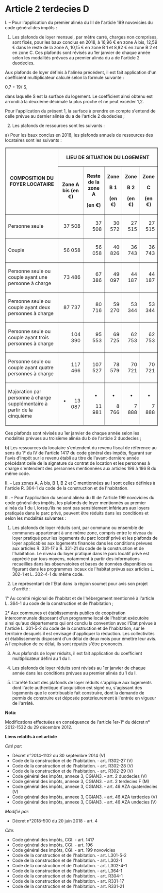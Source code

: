 # Article 2 terdecies D

I. – Pour l'application du premier alinéa du III de l'article 199 novovicies du code général des impôts :

1. Les plafonds de loyer mensuel, par mètre carré, charges non comprises, sont fixés, pour les baux conclus en 2018, à 16,96
€ en zone A bis, 12,59 € dans le reste de la zone A, 10,15 € en zone B 1 et 8,82 € en zone B 2 et en zone C. Ces plafonds
sont révisés au 1er janvier de chaque année selon les modalités prévues au premier alinéa du a de l'article 2 duodecies.

Aux plafonds de loyer définis à l'alinéa précédent, il est fait application d'un coefficient multiplicateur calculé selon la
formule suivante :

0,7 + 19/ S,

dans laquelle S est la surface du logement. Le coefficient ainsi obtenu est arrondi à la deuxième décimale la plus proche et
ne peut excéder 1,2.

Pour l'application du présent 1, la surface à prendre en compte s'entend de celle prévue au dernier alinéa du a de l'article
2 duodecies ;

2. Les plafonds de ressources sont les suivants :

a) Pour les baux conclus en 2018, les plafonds annuels de ressources des locataires sont les suivants :

<table border="1">
  <tbody>
    <tr>
      <th rowspan="2">COMPOSITION DU FOYER LOCATAIRE</th>
      <th colspan="5">

LIEU DE SITUATION DU LOGEMENT</th>
    </tr>
    <tr>
      <th>

Zone A bis (en €)</th>
      <th>

Reste de la zone A

(en €)</th>
      <th>

Zone

B 1

(en €)</th>
      <th>

Zone

B 2

(en €)</th>
      <th>

Zone

C

(en €)</th>
    </tr>
    <tr>
      <td align="left">

Personne seule</td>
      <td align="right">

37 508</td>
      <td align="right">

37 508</td>
      <td align="right">

30 572</td>
      <td align="right">

27 515</td>
      <td align="right">

27 515</td>
    </tr>
    <tr>
      <td align="left">

Couple</td>
      <td align="right">

56 058</td>
      <td align="right">

56 058</td>
      <td align="right">

40 826</td>
      <td align="right">

36 743</td>
      <td align="right">

36 743</td>
    </tr>
    <tr>
      <td align="left">

Personne seule ou couple ayant une personne à charge</td>
      <td align="right">

73 486</td>
      <td align="right">

67 386</td>
      <td align="right">

49 097</td>
      <td align="right">

44 187</td>
      <td align="right">

44 187</td>
    </tr>
    <tr>
      <td align="left">

Personne seule ou couple ayant deux personnes à charge</td>
      <td align="right">

87 737</td>
      <td align="right">

80 716</td>
      <td align="right">

59 270</td>
      <td align="right">

53 344</td>
      <td align="right">

53 344</td>
    </tr>
    <tr>
      <td align="left">

Personne seule ou couple ayant trois personnes à charge</td>
      <td align="right">

104 390</td>
      <td align="right">

95 553</td>
      <td align="right">

69 725</td>
      <td align="right">

62 753</td>
      <td align="right">

62 753</td>
    </tr>
    <tr>
      <td align="left">

Personne seule ou couple ayant quatre personnes à charge</td>
      <td align="right">

117 466</td>
      <td align="right">

107 527</td>
      <td align="right">

78 579</td>
      <td align="right">

70 721</td>
      <td align="right">

70 721</td>
    </tr>
    <tr>
      <td align="left">

Majoration par personne à charge supplémentaire à partir de la cinquième</td>
      <td align="right">

+ 13 087</td>
      <td align="right">

+ 11 981</td>
      <td align="right">

+ 8 766</td>
      <td align="right">

+ 7 888</td>
      <td align="right">

+ 7 888</td>
    </tr>
  </tbody>
</table>

Ces plafonds sont révisés au 1er janvier de chaque année selon les modalités prévues au troisième alinéa du b de l'article 2
duodecies ;

b) Les ressources du locataire s'entendent du revenu fiscal de référence au sens du 1° du IV de l'article 1417 du code
général des impôts, figurant sur l'avis d'impôt sur le revenu établi au titre de l'avant-dernière année précédant celle de la
signature du contrat de location et les personnes à charge s'entendent des personnes mentionnées aux articles 196 à 196 B du
même code.

II. – Les zones A, A bis, B 1, B 2 et C mentionnées au I sont celles définies à l'article R. 304-1 du code de la construction
et de l'habitation.

III. – Pour l'application du second alinéa du III de l'article 199 novovicies du code général des impôts, les plafonds de
loyer mentionnés au premier alinéa du 1 du I, lorsqu'ils ne sont pas sensiblement inférieurs aux loyers pratiqués dans le
parc privé, peuvent être réduits dans les conditions et selon les modalités suivantes :

1. Les plafonds de loyer réduits sont, par commune ou ensemble de communes appartenant à une même zone, compris entre le
niveau du loyer pratiqué pour les logements du parc locatif privé et les plafonds de loyer applicables aux logements financés
dans les conditions prévues aux articles R. 331-17 à R. 331-21 du code de la construction et de l'habitation. Le niveau du
loyer pratiqué dans le parc locatif privé est apprécié par tous moyens, notamment à partir des informations recueillies dans
les observatoires et bases de données disponibles ou figurant dans les programmes locaux de l'habitat prévus aux articles L.
302-1 et L. 302-4-1 du même code.

2. Le représentant de l'Etat dans la région soumet pour avis son projet d'arrêté :

1° Au comité régional de l'habitat et de l'hébergement mentionné à l'article L. 364-1 du code de la construction et de
l'habitation ;

2° Aux communes et établissements publics de coopération intercommunale disposant d'un programme local de l'habitat
exécutoire ainsi qu'aux départements qui ont conclu la convention avec l'Etat prévue à l'article L. 301-5-2 du code de la
construction et de l'habitation, sur le territoire desquels il est envisagé d'appliquer la réduction. Les collectivités et
établissements disposent d'un délai de deux mois pour émettre leur avis. A l'expiration de ce délai, ils sont réputés s'être
prononcés.

3. Aux plafonds de loyer réduits, il est fait application du coefficient multiplicateur défini au 1 du I.

4. Les plafonds de loyer réduits sont révisés au 1er janvier de chaque année dans les conditions prévues au premier alinéa du
1 du I.

5. L'arrêté fixant des plafonds de loyer réduits s'applique aux logements dont l'acte authentique d'acquisition est signé ou,
s'agissant des logements que le contribuable fait construire, dont la demande de permis de construire est déposée
postérieurement à l'entrée en vigueur de l'arrêté.

**Nota:**

Modifications effectuées en conséquence de l'article 1er-1° du décret n° 2012-1532 du 29 décembre 2012.

**Liens relatifs à cet article**

_Cité par_:

  - Décret n°2014-1102 du 30 septembre 2014 (V)
  - Code de la construction et de l'habitation. - art. R302-27 (V)
  - Code de la construction et de l'habitation. - art. R302-28 (V)
  - Code de la construction et de l'habitation. - art. R302-29 (V)
  - Code général des impôts, annexe 3, CGIAN3. - art. 2 duodecies (V)
  - Code général des impôts, annexe 3, CGIAN3. - art. 2 terdecies F (M)
  - Code général des impôts, annexe 3, CGIAN3. - art. 46 AZA quaterdecies (V)
  - Code général des impôts, annexe 3, CGIAN3. - art. 46 AZA terdecies (V)
  - Code général des impôts, annexe 3, CGIAN3. - art. 46 AZA undecies (V)

_Modifié par_:

  - Décret n°2018-500 du 20 juin 2018 - art. 4

_Cite_:

  - Code général des impôts, CGI. - art. 1417
  - Code général des impôts, CGI. - art. 196
  - Code général des impôts, CGI. - art. 199 novovicies
  - Code de la construction et de l'habitation. - art. L301-5-2
  - Code de la construction et de l'habitation. - art. L302-1
  - Code de la construction et de l'habitation. - art. L302-4-1
  - Code de la construction et de l'habitation. - art. L364-1
  - Code de la construction et de l'habitation. - art. R304-1
  - Code de la construction et de l'habitation. - art. R331-17
  - Code de la construction et de l'habitation. - art. R331-21
